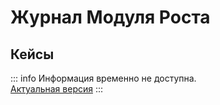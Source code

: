 # Журнал Модуля Роста

## Кейсы

::: info
Информация временно не доступна. <br>
[Актуальная версия](https://journal.kto1.io/contents/cases)
:::
